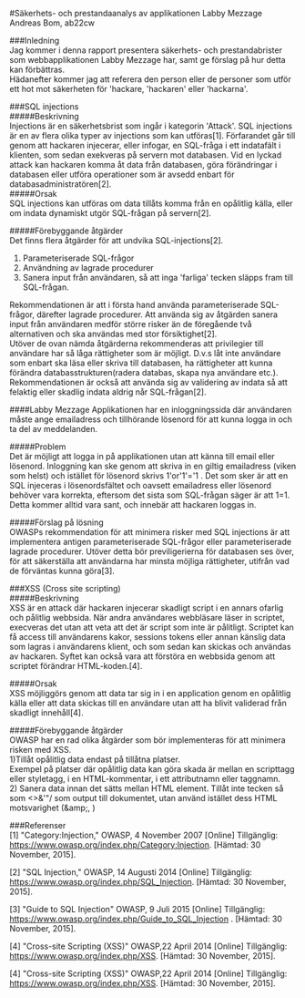 #Säkerhets- och prestandaanalys av applikationen Labby Mezzage    
Andreas Bom, ab22cw    
   
   
###Inledning   
Jag kommer i denna rapport presentera säkerhets- och prestandabrister som webbapplikationen Labby Mezzage har, samt ge förslag på hur detta kan förbättras.   
Hädanefter kommer jag att referera den person eller de personer som utför ett hot mot säkerheten för 'hackare, 'hackaren' eller 'hackarna'.   


###SQL injections   
#####Beskrivning   
Injections är en säkerhetsbrist som ingår i kategorin 'Attack'. SQL injections är en av flera olika typer av injections som kan utföras[1]. Förfarandet går till genom att hackaren injecerar, eller infogar, en SQL-fråga i ett indatafält i klienten, som sedan exekveras på servern mot databasen. Vid en lyckad attack kan hackaren komma åt data från databasen, göra förändringar i databasen eller utföra operationer som är avsedd enbart för databasadministratören[2].   
#####Orsak    
SQL injections kan utföras om data tillåts komma från en opålitlig källa, eller om indata dynamiskt utgör SQL-frågan på servern[2].   

#####Förebyggande åtgärder   
Det finns flera åtgärder för att undvika SQL-injections[2]. 
1) Parameteriserade SQL-frågor   
2) Användning av lagrade procedurer   
3) Sanera input från användaren, så att inga 'farliga' tecken släpps fram till SQL-frågan.   
   
Rekommendationen är att i första hand använda parameteriserade SQL-frågor, därefter lagrade procedurer. Att använda sig av åtgärden sanera input från användaren medför större risker än de föregående två alternativen och ska användas med stor försiktighet[2].   
Utöver de ovan nämda åtgärderna rekommenderas att privilegier till användare har så låga rättigheter som är möjligt. D.v.s låt inte användare som enbart ska läsa eller skriva till databasen, ha rättigheter att kunna förändra databasstrukturen(radera databas, skapa nya användare etc.). Rekommendationen är också att använda sig av validering av indata så att felaktig eller skadlig indata aldrig når SQL-frågan[2].

####Labby Mezzage 
Applikationen har en inloggningssida där användaren måste ange emailadress och tillhörande lösenord för att kunna logga in och ta del av meddelanden.   
   
#####Problem   
Det är möjligt att logga in på applikationen utan att känna till email eller lösenord. Inloggning kan ske genom att skriva in en giltig emailadress (viken som helst) och istället för lösenord skrivs 1'or'1'='1 . Det som sker är att en SQL injeceras i lösenordsfältet och oavsett emailadress eller lösenord behöver vara korrekta, eftersom det sista som SQL-frågan säger är att 1=1. Detta kommer alltid vara sant, och innebär att hackaren loggas in.    
   
#####Förslag på lösning   
OWASPs rekommendation för att minimera risker med SQL injections är att implementera antigen parameteriserade SQL-frågor eller parameteriserade lagrade procedurer. Utöver detta bör previligerierna för databasen ses över, för att säkerställa att användarna har minsta möjliga rättigheter, utifrån vad de förväntas kunna göra[3].    
   
   
   
   

###XSS (Cross site scripting)    
#####Beskrivning   
XSS är en attack där hackaren injecerar skadligt script i en annars ofarlig och pålitlig webbsida. När andra användares webbläsare läser in scriptet, execveras det utan att veta att det är script som inte är pålitligt. Scriptet kan få access till användarens kakor, sessions tokens eller annan känslig data som lagras i användarens klient, och som sedan kan skickas och användas av hackaren. Syftet kan också vara att förstöra en webbsida genom att scriptet förändrar HTML-koden.[4].  
   
#####Orsak   
XSS möjliggörs genom att data tar sig in i en application genom en opålitlig källa eller att data skickas till en användare utan att ha blivit validerad från skadligt innehåll[4].   
   
#####Förebyggande åtgärder    
OWASP har en rad olika åtgärder som bör implementeras för att minimera risken med XSS.   
1)Tillåt opålitlig data endast på tillåtna platser.    
Exempel på platser där opålitlig data kan göra skada är mellan en scripttagg eller styletagg, i en HTML-kommentar, i ett attributnamn eller taggnamn.    
2) Sanera data innan det sätts mellan HTML element. 
Tillåt inte tecken så som <>&'"/ som output till dokumentet, utan använd istället dess HTML motsvarighet (\&amp;, )

   
   
      
   
   

###Referenser   
[1] "Category:Injection," OWASP, 4 November 2007 [Online] Tillgänglig: https://www.owasp.org/index.php/Category:Injection. [Hämtad: 30 November, 2015].   
   
[2] "SQL Injection," OWASP, 14 Augusti 2014 [Online] Tillgänglig: https://www.owasp.org/index.php/SQL_Injection. [Hämtad: 30 November, 2015].   
   
[3] "Guide to SQL Injection" OWASP, 9 Juli 2015 [Online] Tillgänglig: https://www.owasp.org/index.php/Guide_to_SQL_Injection . [Hämtad: 30 November, 2015]. 
   
[4] "Cross-site Scripting (XSS)" OWASP,22 April 2014 [Online] Tillgänglig: https://www.owasp.org/index.php/XSS. [Hämtad: 30 November, 2015].    
   
[4] "Cross-site Scripting (XSS)" OWASP,22 April 2014 [Online] Tillgänglig: https://www.owasp.org/index.php/XSS. [Hämtad: 30 November, 2015].


